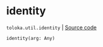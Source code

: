 # identity
`toloka.util.identity` | [Source code](https://github.com/Toloka/toloka-kit/blob/v1.2.3/src/util/__init__.py#L60)

```python
identity(arg: Any)
```


